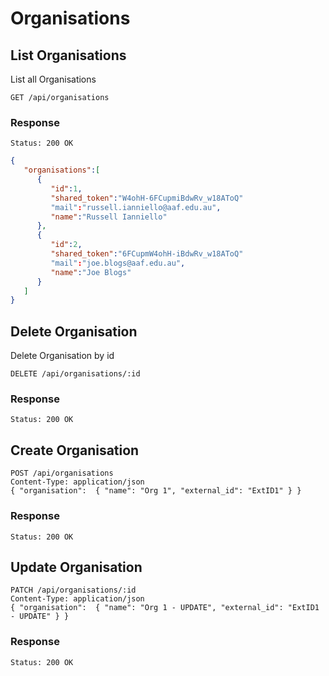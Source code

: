 # Organisations

## List Organisations

List all Organisations

```
GET /api/organisations
```

### Response

```
Status: 200 OK
```

```json
{
   "organisations":[
      {
         "id":1,
         "shared_token":"W4ohH-6FCupmiBdwRv_w18AToQ"
         "mail":"russell.ianniello@aaf.edu.au",
         "name":"Russell Ianniello"
      },
      {
         "id":2,
         "shared_token":"6FCupmW4ohH-iBdwRv_w18AToQ"
         "mail":"joe.blogs@aaf.edu.au",
         "name":"Joe Blogs"
      }
   ]
}
```

## Delete Organisation

Delete Organisation by id

```
DELETE /api/organisations/:id
```
### Response

```
Status: 200 OK
```

## Create Organisation

```
POST /api/organisations
Content-Type: application/json
{ "organisation":  { "name": "Org 1", "external_id": "ExtID1" } }
```

### Response

```
Status: 200 OK
```

## Update Organisation

```
PATCH /api/organisations/:id
Content-Type: application/json
{ "organisation":  { "name": "Org 1 - UPDATE", "external_id": "ExtID1 - UPDATE" } }
```

### Response

```
Status: 200 OK
```
